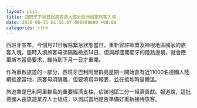 ```yaml
---
layout: post
title: 西班牙下周日起將容許大部分歐洲國家旅客入境
date: 2020-06-15 01:56:07.000000000 +08:00
categories: rthk
---
```


西班牙宣布，今個月21日解除緊急狀態當日，重新容許歐盟及神根地區國家的旅客入境，屆時入境旅客毋須隔離檢疫14日，但與鄰國葡萄牙的陸路邊境，就會應里斯本當局要求，維持到下月一日才重開。

作為重啟旅遊的一部分，西班牙巴利阿里群島星期一開始會有近11000名德國人陸續抵達當地，旅客毋須隔離，但要填寫申報表，並在抵埗時量體溫。

旅遊業是巴利阿里群島的重要經濟支柱，佔該地區三分一經濟貢獻。報道說，這批德國人由旅遊業界人士組成，以測試當地是否準備好重新接待旅客。
